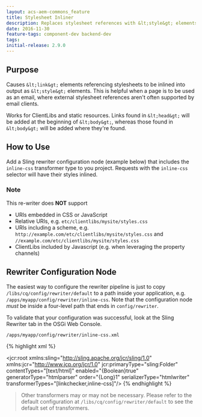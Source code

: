 ```yaml
---
layout: acs-aem-commons_feature
title: Stylesheet Inliner
description: Replaces stylesheet references with &lt;style&gt; elements containing their contents
date: 2016-11-30
feature-tags: component-dev backend-dev
tags: 
initial-release: 2.9.0
---
```


## Purpose

Causes `&lt;link&gt;` elements referencing stylesheets to be inlined into output as `&lt;style&gt;` elements. This is helpful when a page is to be used as an email, where external stylesheet references aren't often supported by email clients.

Works for ClientLibs and static resources. Links found in `&lt;head&gt;` will be added at the beginning of `&lt;body&gt;`, whereas those found in `&lt;body&gt;` will be added where they're found.

## How to Use

Add a Sling rewriter configuration node (example below) that includes the `inline-css` transformer type to you project. Requests with the `inline-css` selector will have their styles inlined.


### Note

This re-writer does **NOT** support

* URIs embedded in CSS or JavaScript
* Relative URIs, e.g. `etc/clientlibs/mysite/styles.css`
* URIs including a scheme, e.g. `http://example.com/etc/clientlibs/mysite/styles.css` and `//example.com/etc/clientlibs/mysite/styles.css`
* ClientLibs included by Javascript (e.g. when leveraging the property channels)

## Rewriter Configuration Node

The easiest way to configure the rewriter pipeline is just to copy `/libs/cq/config/rewriter/default` to a path inside your application, e.g. `/apps/myapp/config/rewriter/inline-css`. Note that the configuration node *must* be inside a four-level path that ends in `config/rewriter`.

To validate that your configuration was successful, look at the Sling Rewriter tab in the OSGi Web Console.

	/apps/myapp/config/rewriter/inline-css.xml

{% highlight xml %}
<?xml version="1.0" encoding="UTF-8"?>
<jcr:root xmlns:sling="http://sling.apache.org/jcr/sling/1.0" xmlns:jcr="http://www.jcp.org/jcr/1.0"
    jcr:primaryType="sling:Folder"
    contentTypes="[text/html]"
    enabled="{Boolean}true"
    generatorType="htmlparser"
    order="{Long}1"
    serializerType="htmlwriter"
    transformerTypes="[linkchecker,inline-css]"/>
{% endhighlight %}        

> Other transformers may or may not be necessary. Please refer to the default configuration at `/libs/cq/config/rewriter/default` to see the default set of transformers.
